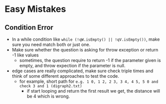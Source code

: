 # Easy Mistakes

## Condition Error

* In a while condition like `while (!qW.isEmpty() || !qV.isEmpty())`, make sure you need match both or just one.
* Make sure whether the question is asking for throw exception or return -1 like values
    * sometimes, the question require to return -1 if the parameter given is empty, and throw expection if the parameter is null.
* edge cases are really complicated, make sure check triple times and think of some different approaches to test the code.
    * for example, short path for `e.g. 1 0, 1 2, 2 3, 3 4, 4 5, 5 0 and check 3 and 1 (digraph2.txt)`
        * if start looping and return the first result we get, the distance will be 4 which is wrong.